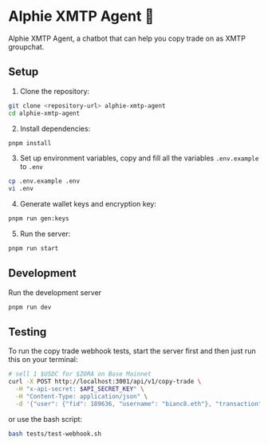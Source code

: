 # Alphie XMTP Agent 🦊

Alphie XMTP Agent, a chatbot that can help you copy trade on as XMTP groupchat.

## Setup

1. Clone the repository:

```bash
git clone <repository-url> alphie-xmtp-agent
cd alphie-xmtp-agent
```

2. Install dependencies:

```bash
pnpm install
```

3. Set up environment variables, copy and fill all the variables `.env.example` to `.env`

```bash
cp .env.example .env
vi .env
```

4. Generate wallet keys and encryption key:

```bash
pnpm run gen:keys
```

5. Run the server:

```bash
pnpm run start
```

## Development

Run the development server

```bash
pnpm run dev
```

## Testing

To run the copy trade webhook tests, start the server first and then just run this on your terminal:

```bash
# sell 1 $USDC for $ZORA on Base Mainnet
curl -X POST http://localhost:3001/api/v1/copy-trade \
  -H "x-api-secret: $API_SECRET_KEY" \
  -H "Content-Type: application/json" \
  -d '{"user": {"fid": 189636, "username": "bianc8.eth"}, "transaction": {"chainId": 8453, "transactionHash": "0x3d4d44b40b5bbbd659c64ce16277f5a0ef2390afc9126b4932de7bb320769649", "buyToken": "0x1111111111166b7FE7bd91427724B487980aFc69", "sellToken": "0x833589fCD6eDb6E08f4c7C32D4f71b54bdA02913", "sellAmount": "1"}}'
```

or use the bash script:

```bash
bash tests/test-webhook.sh
```